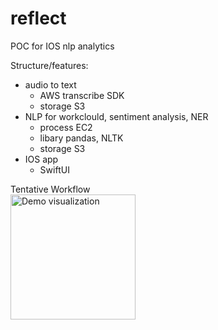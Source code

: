 # reflect
POC for IOS nlp analytics

Structure/features:
* audio to text
  * AWS transcribe SDK
  * storage S3
* NLP for workclould, sentiment analysis, NER 
  * process EC2
  * libary pandas, NLTK
  * storage S3
* IOS app
  * SwiftUI

Tentative Workflow<br>
<img src="https://github.com/pkmklong/reflect/blob/master/images/reflect_flow.png" height="200"  class="center" title="Demo visualization">

